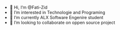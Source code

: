 - 👋 Hi, I’m @Fati-Zid
- 👀 I’m interested in Technologie and Programing
- 🌱 I’m currently ALX Software Engenire student
- 💞️ I’m looking to collaborate on oppen source project


<!---
Fati-Zid/Fati-Zid is a ✨ special ✨ repository because its `README.md` (this file) appears on your GitHub profile.
You can click the Preview link to take a look at your changes.
--->
